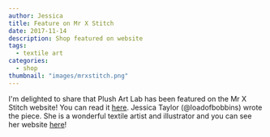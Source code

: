 ```yaml
---
author: Jessica
title: Feature on Mr X Stitch
date: 2017-11-14
description: Shop featured on website
tags:
  - textile art
categories:
  - shop
thumbnail: "images/mrxstitch.png"
---
```


I'm delighted to share that Plush Art Lab has been featured on the Mr X Stitch website! You can read it [here](http://www.mrxstitch.com/plush-art-lab/).
Jessica Taylor (@loadofbobbins) wrote the piece. She is a wonderful textile artist and illustrator and you can see her website [here](https://www.loadofolbobbins.com/)! 